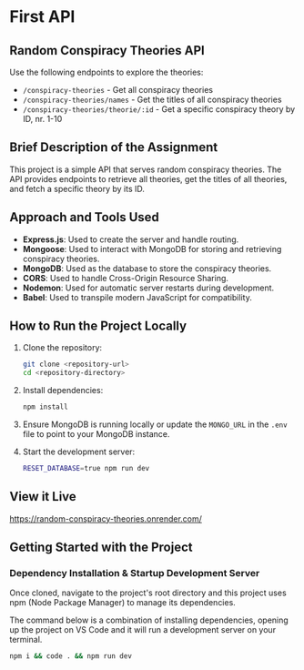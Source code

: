 # First API

## Random Conspiracy Theories API
Use the following endpoints to explore the theories:

- `/conspiracy-theories` - Get all conspiracy theories
- `/conspiracy-theories/names` - Get the titles of all conspiracy theories
- `/conspiracy-theories/theorie/:id` - Get a specific conspiracy theory by ID, nr. 1-10

## Brief Description of the Assignment
This project is a simple API that serves random conspiracy theories. The API provides endpoints to retrieve all theories, get the titles of all theories, and fetch a specific theory by its ID.

## Approach and Tools Used
- **Express.js**: Used to create the server and handle routing.
- **Mongoose**: Used to interact with MongoDB for storing and retrieving conspiracy theories.
- **MongoDB**: Used as the database to store the conspiracy theories.
- **CORS**: Used to handle Cross-Origin Resource Sharing.
- **Nodemon**: Used for automatic server restarts during development.
- **Babel**: Used to transpile modern JavaScript for compatibility.

## How to Run the Project Locally
1. Clone the repository:
    ```bash
    git clone <repository-url>
    cd <repository-directory>
    ```

2. Install dependencies:
    ```bash
    npm install
    ```

3. Ensure MongoDB is running locally or update the `MONGO_URL` in the `.env` file to point to your MongoDB instance.

4. Start the development server:
    ```bash
    RESET_DATABASE=true npm run dev
    ```

## View it Live
https://random-conspiracy-theories.onrender.com/

## Getting Started with the Project

### Dependency Installation & Startup Development Server
Once cloned, navigate to the project's root directory and this project uses npm (Node Package Manager) to manage its dependencies.

The command below is a combination of installing dependencies, opening up the project on VS Code and it will run a development server on your terminal.

```bash
npm i && code . && npm run dev